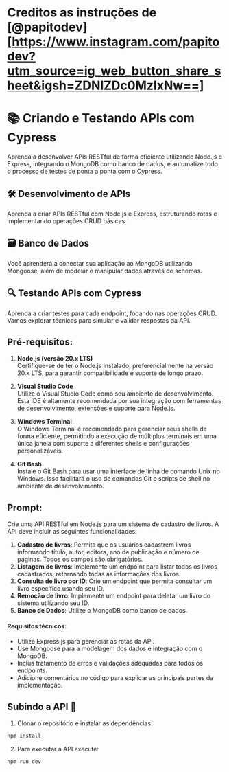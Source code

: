 # Creditos as instruções de [@papitodev][https://www.instagram.com/papitodev?utm_source=ig_web_button_share_sheet&igsh=ZDNlZDc0MzIxNw==]

# 📚 Criando e Testando APIs com Cypress

Aprenda a desenvolver APIs RESTful de forma eficiente utilizando Node.js e Express, integrando o MongoDB como banco de dados, e automatize todo o processo de testes de ponta a ponta com o Cypress.

## 🛠️ Desenvolvimento de APIs

Aprenda a criar APIs RESTful com Node.js e Express, estruturando rotas e implementando operações CRUD básicas.

## 🗃️ Banco de Dados

Você aprenderá a conectar sua aplicação ao MongoDB utilizando Mongoose, além de modelar e manipular dados através de schemas. 

## 🔍 Testando APIs com Cypress

Aprenda a criar testes para cada endpoint, focando nas operações CRUD. Vamos explorar técnicas para simular e validar respostas da API.

## **Pré-requisitos:**

1. **Node.js (versão 20.x LTS)**  
   Certifique-se de ter o Node.js instalado, preferencialmente na versão 20.x LTS, para garantir compatibilidade e suporte de longo prazo.

2. **Visual Studio Code**  
   Utilize o Visual Studio Code como seu ambiente de desenvolvimento. Esta IDE é altamente recomendada por sua integração com ferramentas de desenvolvimento, extensões e suporte para Node.js.

3. **Windows Terminal**  
   O Windows Terminal é recomendado para gerenciar seus shells de forma eficiente, permitindo a execução de múltiplos terminais em uma única janela com suporte a diferentes shells e configurações personalizáveis.

4. **Git Bash**  
   Instale o Git Bash para usar uma interface de linha de comando Unix no Windows. Isso facilitará o uso de comandos Git e scripts de shell no ambiente de desenvolvimento.

## **Prompt:**

Crie uma API RESTful em Node.js para um sistema de cadastro de livros. A API deve incluir as seguintes funcionalidades:

1. **Cadastro de livros**: Permita que os usuários cadastrem livros informando título, autor, editora, ano de publicação e número de páginas. Todos os campos são obrigatórios.
2. **Listagem de livros**: Implemente um endpoint para listar todos os livros cadastrados, retornando todas as informações dos livros.
3. **Consulta de livro por ID**: Crie um endpoint que permita consultar um livro específico usando seu ID.
4. **Remoção de livro**: Implemente um endpoint para deletar um livro do sistema utilizando seu ID.
5. **Banco de Dados**: Utilize o MongoDB como banco de dados.

#### **Requisitos técnicos:**

- Utilize Express.js para gerenciar as rotas da API.
- Use Mongoose para a modelagem dos dados e integração com o MongoDB.
- Inclua tratamento de erros e validações adequadas para todos os endpoints.
- Adicione comentários no código para explicar as principais partes da implementação.

## **Subindo a API 🚀**

1. Clonar o repositório e instalar as dependências:

```bash
npm install
```

2. Para executar a API execute:

```bash
npm run dev
```

